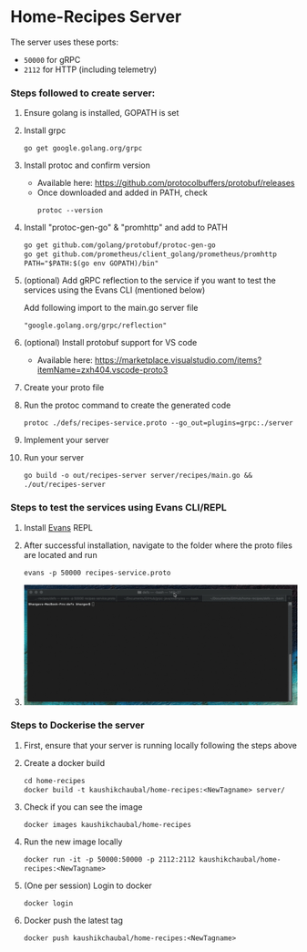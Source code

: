 # Home-Recipes Server 

The server uses these ports:
* `50000` for gRPC
* `2112` for HTTP (including telemetry)

### Steps followed to create server:

1. Ensure golang is installed, GOPATH is set

2. Install grpc
    ```
    go get google.golang.org/grpc
    ```

3. Install protoc and confirm version
    * Available here: https://github.com/protocolbuffers/protobuf/releases
    * Once downloaded and added in PATH, check
        ```
        protoc --version
        ```

4. Install "protoc-gen-go" & "promhttp" and add to PATH
    ```
    go get github.com/golang/protobuf/protoc-gen-go
    go get github.com/prometheus/client_golang/prometheus/promhttp
    PATH="$PATH:$(go env GOPATH)/bin"
    ```

5. (optional) Add gRPC reflection to the service if you want to test the services using the Evans CLI (mentioned below)

    Add following import to the main.go server file
    ```
    "google.golang.org/grpc/reflection"
    ```

6. (optional) Install protobuf support for VS code
    * Available here: https://marketplace.visualstudio.com/items?itemName=zxh404.vscode-proto3

7. Create your proto file

8. Run the protoc command to create the generated code
    ```
    protoc ./defs/recipes-service.proto --go_out=plugins=grpc:./server
    ```

9. Implement your server

10. Run your server
    ```
    go build -o out/recipes-server server/recipes/main.go && ./out/recipes-server
    ```

### Steps to test the services using Evans CLI/REPL

1. Install [Evans](https://github.com/ktr0731/evans) REPL 

2. After successful installation, navigate to the folder where the proto files are located and run 
    ```
    evans -p 50000 recipes-service.proto
    ```

3. ![evans_repl.gif](assets/evans_repl.gif)    

### Steps to Dockerise the server

1. First, ensure that your server is running locally following the steps above

2. Create a docker build
    ```
    cd home-recipes
    docker build -t kaushikchaubal/home-recipes:<NewTagname> server/
    ```

3. Check if you can see the image
    ```
    docker images kaushikchaubal/home-recipes
    ```

4. Run the new image locally
    ```
    docker run -it -p 50000:50000 -p 2112:2112 kaushikchaubal/home-recipes:<NewTagname>
    ```

5. (One per session) Login to docker
    ```
    docker login
    ```

6. Docker push the latest tag
    ```
    docker push kaushikchaubal/home-recipes:<NewTagname>
    ```